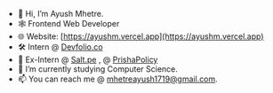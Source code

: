 - 👋 Hi, I’m Ayush Mhetre.
- 🕸 Frontend Web Developer
- 🌐 Website: [https://ayushm.vercel.app](https://ayushm.vercel.app)
- 🛠️ Intern @ [Devfolio.co](https://devfolio.co)
- 💼 Ex-Intern @ [Salt.pe](https://salt.pe) , @ [PrishaPolicy](https://www.prishapolicy.com)
- 🌱 I’m currently studying Computer Science.
- 📫 You can reach me @ mhetreayush1719@gmail.com.
<!---
mhetreayush/mhetreayush is a ✨ special ✨ repository because its `README.md` (this file) appears on your GitHub profile.
You can click the Preview link to take a look at your changes.
--->
